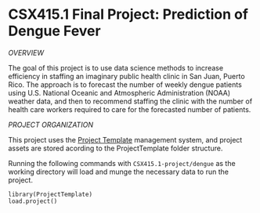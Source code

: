 # CSX415.1 Final Project: Prediction of Dengue Fever  

*OVERVIEW*  

The goal of this project is to use data science methods to increase efficiency in staffing an imaginary public health clinic in San Juan, Puerto Rico. The approach is to forecast the number of weekly dengue patients using U.S. National Oceanic and Atmospheric Administration (NOAA) weather data, and then to recommend staffing the clinic with the number of health care workers required to care for the forecasted number of patients.  

*PROJECT ORGANIZATION*  

This project uses the [Project Template](http://projecttemplate.net/) management system, and project assets are stored acording to the ProjectTemplate folder structure.

Running the following commands with `CSX415.1-project/dengue` as the working directory will load and munge the necessary data to run the project.

```
library(ProjectTemplate)
load.project()
```



